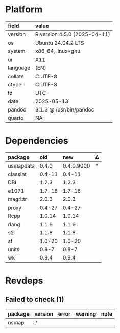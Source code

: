 # Platform

|field    |value                        |
|:--------|:----------------------------|
|version  |R version 4.5.0 (2025-04-11) |
|os       |Ubuntu 24.04.2 LTS           |
|system   |x86_64, linux-gnu            |
|ui       |X11                          |
|language |(EN)                         |
|collate  |C.UTF-8                      |
|ctype    |C.UTF-8                      |
|tz       |UTC                          |
|date     |2025-05-13                   |
|pandoc   |3.1.3 @ /usr/bin/pandoc      |
|quarto   |NA                           |

# Dependencies

|package   |old    |new        |Δ  |
|:---------|:------|:----------|:--|
|usmapdata |0.4.0  |0.4.0.9000 |*  |
|classInt  |0.4-11 |0.4-11     |   |
|DBI       |1.2.3  |1.2.3      |   |
|e1071     |1.7-16 |1.7-16     |   |
|magrittr  |2.0.3  |2.0.3      |   |
|proxy     |0.4-27 |0.4-27     |   |
|Rcpp      |1.0.14 |1.0.14     |   |
|rlang     |1.1.6  |1.1.6      |   |
|s2        |1.1.8  |1.1.8      |   |
|sf        |1.0-20 |1.0-20     |   |
|units     |0.8-7  |0.8-7      |   |
|wk        |0.9.4  |0.9.4      |   |

# Revdeps

## Failed to check (1)

|package |version |error |warning |note |
|:-------|:-------|:-----|:-------|:----|
|usmap   |?       |      |        |     |

